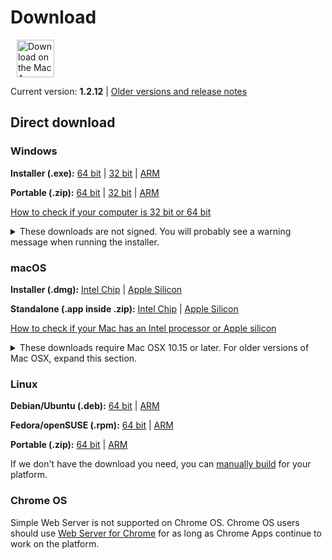 # Download

<ms-store-badge productid="9PC6682RJCDD" style="margin-right: 10px;"></ms-store-badge><a href="https://apps.apple.com/us/app/simple-web-server/id1625925255?mt=12&amp;itsct=apps_box_badge&amp;itscg=30200" target="_blank" rel="noopener"><img src="/appstorebadge.svg" alt="Download on the Mac App Store" style="height: 60px;"></a>

Current version: **1.2.12** | [Older versions and release notes](https://github.com/terreng/simple-web-server/releases)

## Direct download

### Windows

**Installer (.exe):** [64 bit](https://github.com/terreng/simple-web-server/releases/download/v1.2.12/Simple-Web-Server-Installer-1.2.12-x64.exe) | [32 bit](https://github.com/terreng/simple-web-server/releases/download/v1.2.12/Simple-Web-Server-Installer-1.2.12-ia32.exe) | [ARM](https://github.com/terreng/simple-web-server/releases/download/v1.2.12/Simple-Web-Server-Installer-1.2.12-arm64.exe)

**Portable (.zip):** [64 bit](https://github.com/terreng/simple-web-server/releases/download/v1.2.12/Simple-Web-Server-Windows-1.2.12-x64.zip) | [32 bit](https://github.com/terreng/simple-web-server/releases/download/v1.2.12/Simple-Web-Server-Windows-1.2.12-ia32.zip) | [ARM](https://github.com/terreng/simple-web-server/releases/download/v1.2.12/Simple-Web-Server-Windows-1.2.12-arm64.zip)

[How to check if your computer is 32 bit or 64 bit](https://support.microsoft.com/en-us/windows/32-bit-and-64-bit-windows-frequently-asked-questions-c6ca9541-8dce-4d48-0415-94a3faa2e13d)

<p>
<details>
  <summary>These downloads are not signed. You will probably see a warning message when running the installer.</summary>

  Click **More info** and then **Run anyway** to continue.

  <figure>
      <img src='/images/windows_code_sign_warning.jpeg' style='width: 350px'>
      <figcaption>Windows Defender warning message</figcaption>
  </figure>
</details>
</p>


### macOS

**Installer (.dmg):** [Intel Chip](https://github.com/terreng/simple-web-server/releases/download/v1.2.12/Simple-Web-Server-macOS-1.2.12-x64.dmg) | [Apple Silicon](https://github.com/terreng/simple-web-server/releases/download/v1.2.12/Simple-Web-Server-macOS-1.2.12-arm64.dmg)

**Standalone (.app inside .zip):** [Intel Chip](https://github.com/terreng/simple-web-server/releases/download/v1.2.12/Simple-Web-Server-macOS-1.2.12-x64.zip) | [Apple Silicon](https://github.com/terreng/simple-web-server/releases/download/v1.2.12/Simple-Web-Server-macOS-1.2.12-arm64.zip)

[How to check if your Mac has an Intel processor or Apple silicon](https://support.apple.com/en-us/HT211814)

<p>
<details>
  <summary>These downloads require Mac OSX 10.15 or later. For older versions of Mac OSX, expand this section.</summary>

  #### Mac OSX 10.13 and 10.14

  The last compatible version is 1.2.9.

  **Installer (.dmg):** [Intel Chip](https://github.com/terreng/simple-web-server/releases/download/v1.2.9/Simple-Web-Server-1.2.9.dmg)

  **Standalone (.app inside .zip):** [Intel Chip](https://github.com/terreng/simple-web-server/releases/download/v1.2.9/Simple-Web-Server-1.2.9-mac.zip)

  #### Older versions of Mac OSX

  Try version 1.2.0.

  **Installer (.dmg):** [Intel Chip](https://github.com/terreng/simple-web-server/releases/download/v1.2.0/Simple-Web-Server-1.2.0.dmg) (Mac OSX 10.12+)

  **Standalone (.app inside .zip):** [Intel Chip](https://github.com/terreng/simple-web-server/releases/download/v1.2.0/Simple-Web-Server-1.2.0-mac.zip)
</details>
</p>

### Linux

**Debian/Ubuntu (.deb):** [64 bit](https://github.com/terreng/simple-web-server/releases/download/v1.2.12/Simple-Web-Server-Linux-1.2.12-amd64.deb) | [ARM](https://github.com/terreng/simple-web-server/releases/download/v1.2.12/Simple-Web-Server-Linux-1.2.12-arm64.deb)

**Fedora/openSUSE (.rpm):** [64 bit](https://github.com/terreng/simple-web-server/releases/download/v1.2.12/Simple-Web-Server-Linux-1.2.12-x86_64.rpm) | [ARM](https://github.com/terreng/simple-web-server/releases/download/v1.2.12/Simple-Web-Server-Linux-1.2.12-aarch64.rpm)

**Portable (.zip):** [64 bit](https://github.com/terreng/simple-web-server/releases/download/v1.2.12/Simple-Web-Server-Linux-1.2.12-x64.zip) | [ARM](https://github.com/terreng/simple-web-server/releases/download/v1.2.12/Simple-Web-Server-Linux-1.2.12-arm64.zip)

If we don't have the download you need, you can [manually build](/docs/build.md) for your platform.

### Chrome OS

Simple Web Server is not supported on Chrome OS. Chrome OS users should use [Web Server for Chrome](https://chrome.google.com/webstore/detail/web-server-for-chrome/ofhbbkphhbklhfoeikjpcbhemlocgigb) for as long as Chrome Apps continue to work on the platform.
